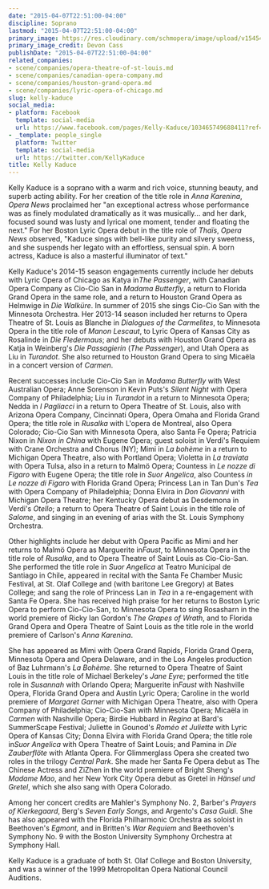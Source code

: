 ```yaml
---
date: "2015-04-07T22:51:00-04:00"
discipline: Soprano
lastmod: "2015-04-07T22:51:00-04:00"
primary_image: https://res.cloudinary.com/schmopera/image/upload/v1545409169/media/webhook-uploads/1428461432941/Kelly.jpg.jpg
primary_image_credit: Devon Cass
publishDate: "2015-04-07T22:51:00-04:00"
related_companies:
- scene/companies/opera-theatre-of-st-louis.md
- scene/companies/canadian-opera-company.md
- scene/companies/houston-grand-opera.md
- scene/companies/lyric-opera-of-chicago.md
slug: kelly-kaduce
social_media:
- platform: Facebook
  template: social-media
  url: https://www.facebook.com/pages/Kelly-Kaduce/103465749688411?ref=br_tf
- _template: people_single
  platform: Twitter
  template: social-media
  url: https://twitter.com/KellyKaduce
title: Kelly Kaduce
---
```


<p>
	Kelly Kaduce is a soprano with a warm and rich voice, stunning beauty, and superb acting ability. For her creation of the title role in <em>Anna Karenina</em>, <em>Opera News</em> proclaimed her "an exceptional actress whose performance was as finely modulated dramatically as it was musically... and her dark, focused sound was lusty and lyrical one moment, tender and floating the next." For her Boston Lyric Opera debut in the title role of <em>Thaïs</em>, <em>Opera News</em> observed, "Kaduce sings with bell-like purity and silvery sweetness, and she suspends her legato with an effortless, sensual spin. A born actress, Kaduce is also a masterful illuminator of text."
</p>
<p>
	Kelly Kaduce's 2014-15 season engagements currently include her debuts with Lyric Opera of Chicago as Katya in<em>The Passenger</em>, with Canadian Opera Company as Cio-Cio San in <em>Madama Butterfly</em>, a return to Florida Grand Opera in the same role, and a return to Houston Grand Opera as Helmwige in <em>Die Walküre</em>. In summer of 2015 she sings Cio-Cio San with the Minnesota Orchestra. Her 2013-14 season included her returns to Opera Theatre of St. Louis as Blanche in <em>Dialogues of the Carmelites</em>, to Minnesota Opera in the title role of <em>Manon Lescaut</em>, to Lyric Opera of Kansas City as Rosalinde in <em>Die Fledermaus</em>; and her debuts with Houston Grand Opera as Katja in Weinberg's <em>Die Passagierin</em> (<em>The Passenger</em>), and Utah Opera as Liu in <em>Turandot</em>. She also returned to Houston Grand Opera to sing Micaëla in a concert version of <em>Carmen</em>.
</p>
<p>
	Recent successes include Cio-Cio San in <em>Madama Butterfly</em> with West Australian Opera; Anne Sorenson in Kevin Puts's <em>Silent Night</em> with Opera Company of Philadelphia; Liu in <em>Turandot</em> in a return to Minnesota Opera; Nedda in <em>I Pagliacci </em>in a return to Opera Theatre of St. Louis, also with Arizona Opera Company, Cincinnati Opera, Opera Omaha and Florida Grand Opera; the title role in <em>Rusalka</em> with L'opera de Montreal, also Opera Colorado; Cio-Cio San with Minnesota Opera, also Santa Fe Opera; Patricia Nixon in <em>Nixon in China</em> with Eugene Opera; guest soloist in Verdi's Requiem with Crane Orchestra and Chorus (NY); Mimi in <em>La bohème</em> in a return to Michigan Opera Theatre, also with Portland Opera; Violetta in <em>La traviata</em> with Opera Tulsa, also in a return to Malmö Opera; Countess in <em>Le nozze di Figaro</em> with Eugene Opera; the title role in <em>Suor Angelica</em>, also Countess <em>in Le nozze di Figaro</em> with Florida Grand Opera; Princess Lan in Tan Dun's <em>Tea</em> with Opera Company of Philadelphia; Donna Elvira in <em>Don Giovanni</em> with Michigan Opera Theatre; her Kentucky Opera debut as Desdemona in Verdi's <em>Otello</em>; a return to Opera Theatre of Saint Louis in the title role of <em>Salome</em>, and singing in an evening of arias with the St. Louis Symphony Orchestra.
</p>
<p>
	Other highlights include her debut with Opera Pacific as Mimi and her returns to Malmö Opera as Marguerite in<em>Faust</em>, to Minnesota Opera in the title role of <em>Rusalka</em>, and to Opera Theatre of Saint Louis as Cio-Cio-San. She performed the title role in <em>Suor Angelica</em> at Teatro Municipal de Santiago in Chile, appeared in recital with the Santa Fe Chamber Music Festival, at St. Olaf College and (with baritone Lee Gregory) at Bates College; and sang the role of Princess Lan in <em>Tea</em> in a re-engagement with Santa Fe Opera. She has received high praise for her returns to Boston Lyric Opera to perform Cio-Cio-San, to Minnesota Opera to sing Rosasharn in the world premiere of Ricky Ian Gordon's <em>The Grapes of Wrath</em>, and to Florida Grand Opera and Opera Theatre of Saint Louis as the title role in the world premiere of Carlson's <em>Anna Karenina</em>.
</p>
<p>
	She has appeared as Mimi with Opera Grand Rapids, Florida Grand Opera, Minnesota Opera and Opera Delaware, and in the Los Angeles production of Baz Luhrmann's <em>La Bohème</em>. She returned to Opera Theatre of Saint Louis in the title role of Michael Berkeley's <em>Jane Eyre</em>; performed the title role in <em>Susannah</em> with Orlando Opera; Marguerite in<em>Faust</em> with Nashville Opera, Florida Grand Opera and Austin Lyric Opera; Caroline in the world premiere of <em>Margaret Garner</em> with Michigan Opera Theatre, also with Opera Company of Philadelphia; Cio-Cio-San with Minnesota Opera; Micaëla in <em>Carmen</em> with Nashville Opera; Birdie Hubbard in <em>Regina</em> at Bard's SummerScape Festival; Juliette in Gounod's <em>Roméo et Juliette</em> with Lyric Opera of Kansas City; Donna Elvira with Florida Grand Opera; the title role in<em>Suor Angelica</em> with Opera Theatre of Saint Louis; and Pamina in <em>Die Zauberflöte</em> with Atlanta Opera. For Glimmerglass Opera she created two roles in the trilogy <em>Central Park</em>. She made her Santa Fe Opera debut as The Chinese Actress and ZiZhen in the world premiere of Bright Sheng's <em>Madame Mao</em>, and her New York City Opera debut as Gretel in <em>Hänsel und Gretel</em>, which she also sang with Opera Colorado.
</p>
<p>
	Among her concert credits are Mahler's Symphony No. 2, Barber's <em>Prayers of Kierkegaard</em>, Berg's <em>Seven Early Songs</em>, and Argento's <em>Casa Guidi</em>. She has also appeared with the Florida Philharmonic Orchestra as soloist in Beethoven's <em>Egmont,</em> and in Britten's <em>War Requiem</em> and Beethoven's Symphony No. 9 with the Boston University Symphony Orchestra at Symphony Hall.
</p>
<p>
	Kelly Kaduce is a graduate of both St. Olaf College and Boston University, and was a winner of the 1999 Metropolitan Opera National Council Auditions.
</p>
